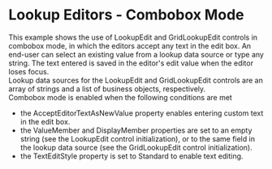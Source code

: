 # Lookup Editors - Combobox Mode


<p>This example shows the use of LookupEdit and GridLookupEdit controls in combobox mode, in which the editors accept any text in the edit box. An end-user can select an existing value from a lookup data source or type any string. The text entered is saved in the editor's edit value when the editor loses focus.<br>Lookup data sources for the LookupEdit and GridLookupEdit controls are an array of strings and a list of business objects, respectively.<br>Combobox mode is enabled when the following conditions are met

* the AcceptEditorTextAsNewValue property enables entering custom text in the edit box.
* the ValueMember and DisplayMember properties are set to an empty string (see the LookupEdit control initialization), or to the same field in the lookup data source (see the GridLookupEdit control initialization).
* the TextEditStyle property is set to Standard to enable text editing.</p>

<br/>


